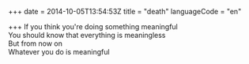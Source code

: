+++
date = 2014-10-05T13:54:53Z
title = "death"
languageCode = "en"

+++ 
If you think you're doing something meaningful   
You should know that everything is meaningless   
But from now on   
Whatever you do is meaningful  